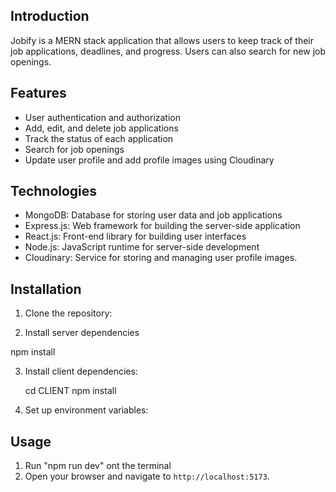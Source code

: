 ## Introduction

Jobify is a MERN stack application that allows users to keep track of their job applications, deadlines, and progress. Users can also search for new job openings.

## Features

- User authentication and authorization
- Add, edit, and delete job applications
- Track the status of each application
- Search for job openings
- Update user profile and add profile images using Cloudinary

## Technologies

- MongoDB: Database for storing user data and job applications
- Express.js: Web framework for building the server-side application
- React.js: Front-end library for building user interfaces
- Node.js: JavaScript runtime for server-side development
- Cloudinary: Service for storing and managing user profile images.

## Installation

1. Clone the repository:

2. Install server dependencies
  
  npm install

3. Install client dependencies:

    cd CLIENT
    npm install

4. Set up environment variables:

## Usage

1. Run "npm run dev" ont the terminal
2. Open your browser and navigate to `http://localhost:5173`.
